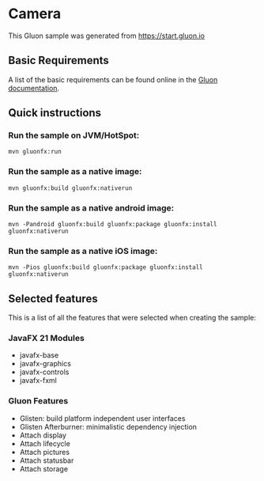 # Camera

This Gluon sample was generated from https://start.gluon.io

## Basic Requirements

A list of the basic requirements can be found online in the [Gluon documentation](https://docs.gluonhq.com/#_requirements).

## Quick instructions

### Run the sample on JVM/HotSpot:

    mvn gluonfx:run

### Run the sample as a native image:

    mvn gluonfx:build gluonfx:nativerun

### Run the sample as a native android image:

    mvn -Pandroid gluonfx:build gluonfx:package gluonfx:install gluonfx:nativerun

### Run the sample as a native iOS image:

    mvn -Pios gluonfx:build gluonfx:package gluonfx:install gluonfx:nativerun

## Selected features

This is a list of all the features that were selected when creating the sample:

### JavaFX 21 Modules

 - javafx-base
 - javafx-graphics
 - javafx-controls
 - javafx-fxml

### Gluon Features

 - Glisten: build platform independent user interfaces
 - Glisten Afterburner: minimalistic dependency injection
 - Attach display
 - Attach lifecycle
 - Attach pictures
 - Attach statusbar
 - Attach storage

